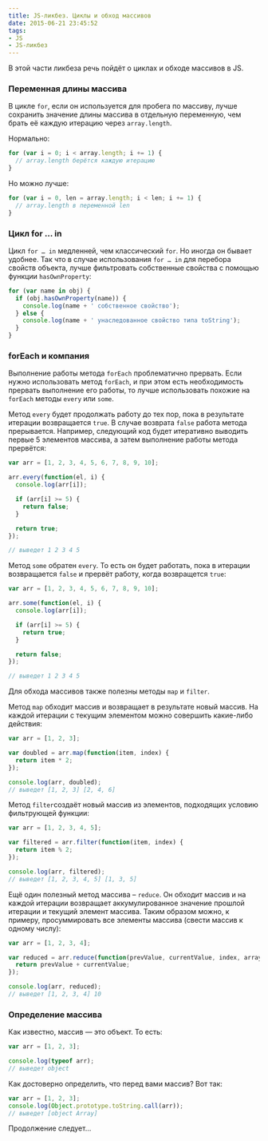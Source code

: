 ```yaml
---
title: JS-ликбез. Циклы и обход массивов
date: 2015-06-21 23:45:52
tags:
- JS
- JS-ликбез
---
```


В этой части ликбеза речь пойдёт о циклах и обходе массивов в JS.

### Переменная длины массива
В цикле `for`, если он используется для пробега по массиву,  лучше сохранить значение длины массива в отдельную переменную, чем брать её каждую итерацию через `array.length`.

Нормально:

```js
for (var i = 0; i < array.length; i += 1) {
  // array.length берётся каждую итерацию
}
```

Но можно лучше:

```js
for (var i = 0, len = array.length; i < len; i += 1) {
  // array.length в переменной len
}
```

### Цикл for … in
Цикл `for … in` медленней, чем классический `for`. Но иногда он бывает удобнее. Так что в случае использования `for … in` для перебора свойств объекта, лучше фильтровать собственные свойства с помощью функции `hasOwnProperty`:

```js
for (var name in obj) {
  if (obj.hasOwnProperty(name)) {
    console.log(name + ' собственное свойство');
  } else {
    console.log(name + ' унаследованное свойство типа toString');
  }
}
```

### forEach и компания
Выполнение работы метода `forEach` проблематично прервать. Если нужно использовать метод `forEach`, и при этом есть необходимость прервать выполнение его работы, то лучше использовать похожие на `forEach` методы `every` или `some`.

Метод `every` будет продолжать работу до тех пор, пока в результате итерации возвращается `true`. В случае возврата `false` работа метода прерывается. Например, следующий код будет итеративно выводить первые 5 элементов массива, а затем выполнение работы метода прервётся:

```js
var arr = [1, 2, 3, 4, 5, 6, 7, 8, 9, 10];

arr.every(function(el, i) {
  console.log(arr[i]);

  if (arr[i] >= 5) {
    return false;
  }

  return true;
});

// выведет 1 2 3 4 5
```

Метод `some` обратен `every`. То есть он будет работать, пока в итерации возвращается `false` и прервёт работу, когда возвращется `true`:

```js
var arr = [1, 2, 3, 4, 5, 6, 7, 8, 9, 10];

arr.some(function(el, i) {
  console.log(arr[i]);

  if (arr[i] >= 5) {
    return true;
  }

  return false;
});

// выведет 1 2 3 4 5
```

Для обхода массивов также полезны методы `map` и `filter`.

Метод `map` обходит массив и возвращает в результате новый массив. На каждой итерации с текущим элементом можно совершить какие-либо действия:

```js
var arr = [1, 2, 3];

var doubled = arr.map(function(item, index) {
  return item * 2;
});

console.log(arr, doubled);
// выведет [1, 2, 3] [2, 4, 6]
```

Метод `filter`создаёт новый массив из элементов, подходящих условию фильтрующей функции:

```js
var arr = [1, 2, 3, 4, 5];

var filtered = arr.filter(function(item, index) {
  return item % 2;
});

console.log(arr, filtered);
// выведет [1, 2, 3, 4, 5] [1, 3, 5]
```

Ещё один полезный метод массива – `reduce`. Он обходит массив и на каждой итерации возвращает аккумулированное значение прошлой итерации и текущий элемент массива. Таким образом можно, к примеру, просуммировать все элементы массива (свести массив к одному числу):

```js
var arr = [1, 2, 3, 4];

var reduced = arr.reduce(function(prevValue, currentValue, index, array) {
  return prevValue + currentValue;
});

console.log(arr, reduced);
// выведет [1, 2, 3, 4] 10
```

### Определение массива
Как известно, массив — это объект. То есть:

```js
var arr = [1, 2, 3];

console.log(typeof arr);
// выведет object
```

Как достоверно определить, что перед вами массив? Вот так:

```js
var arr = [1, 2, 3];
console.log(Object.prototype.toString.call(arr));
// выведет [object Array]
```

Продолжение следует…
